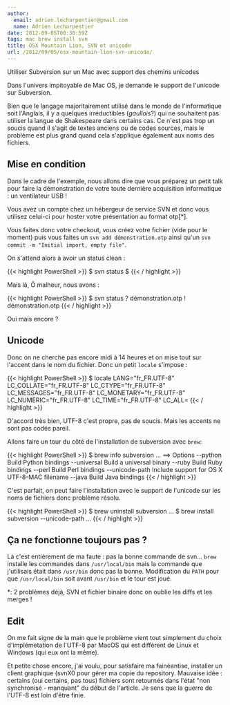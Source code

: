 ```yaml
---
author:
  email: adrien.lecharpentier@gmail.com
  name: Adrien Lecharpentier
date: 2012-09-05T00:30:59Z
tags: mac brew install svn
title: OSX Mountain Lion, SVN et unicode
url: /2012/09/05/osx-mountain-lion-svn-unicode/
---
```


Utiliser Subversion sur un Mac avec support des chemins unicodes

Dans l'univers impitoyable de Mac OS, je demande le support de l'unicode sur
Subversion.

Bien que le langage majoritairement utilisé dans le monde de l'informatique
soit l'Anglais, il y a quelques irréductibles (_gaullois_?) qui ne souhaitent
pas utiliser la langue de Shakespeare dans certains cas. Ce n'est pas trop un
soucis quand il s'agit de textes anciens ou de codes sources, mais le problème
est plus grand quand cela s'applique également aux noms des fichiers.

## Mise en condition
Dans le cadre de l'exemple, nous allons dire que vous préparez un petit talk
pour faire la démonstration de votre toute dernière acquisition informatique :
un ventilateur USB !

Vous avez un compte chez un hébergeur de service SVN et donc vous utilisez
celui-ci pour hoster votre présentation au format otp[*].

Vous faites donc votre checkout, vous créez votre fichier (vide pour le
moment) puis vous faites un `svn add démonstration.otp` ainsi qu'un `svn
commit -m "Initial import, empty file"`.

On s'attend alors à avoir un status clean :

{{< highlight PowerShell >}}
$ svn status
$
{{< / highlight >}}

Mais là, Ô malheur, nous avons :

{{< highlight PowerShell >}}
$ svn status
? démonstration.otp
! démonstration.otp
{{< / highlight >}}

Oui mais encore ?

## Unicode
Donc on ne cherche pas encore midi à 14 heures et on mise tout sur l'accent
dans le nom du fichier. Donc un petit `locale` s'impose :

{{< highlight PowerShell >}}
$ locale
LANG="fr_FR.UTF-8"
LC_COLLATE="fr_FR.UTF-8"
LC_CTYPE="fr_FR.UTF-8"
LC_MESSAGES="fr_FR.UTF-8"
LC_MONETARY="fr_FR.UTF-8"
LC_NUMERIC="fr_FR.UTF-8"
LC_TIME="fr_FR.UTF-8"
LC_ALL=
{{< / highlight >}}

D'accord très bien, UTF-8 c'est propre, pas de soucis. Mais les accents ne sont
pas codés pareil.

Allons faire un tour du côté de l'installation de subversion avec `brew`:

{{< highlight PowerShell >}}
$ brew info subversion
…
==> Options
--python
	Build Python bindings
--universal
	Build a universal binary
--ruby
	Build Ruby bindings
--perl
	Build Perl bindings
--unicode-path
	Include support for OS X UTF-8-MAC filename
--java
	Build Java bindings
{{< / highlight >}}

C'est parfait, on peut faire l'installation avec le support de l'unicode sur les
noms de fichiers donc problème résolu.

{{< highlight PowerShell >}}
$ brew uninstall subversion
…
$ brew install subversion --unicode-path
…
{{< / highlight >}}

## Ça ne fonctionne toujours pas ?
Là c'est entièrement de ma faute : pas la bonne commande de svn... `brew`
installe les commandes dans `/usr/local/bin` mais la commande que j'utilisais
était dans `/usr/bin` donc pas la bonne. Modification du `PATH` pour que
`/usr/local/bin` soit avant `/usr/bin` et le tour est joué.

*: 2 problèmes déjà, SVN et fichier binaire donc on oublie les diffs et les
merges !

## Edit
On me fait signe de la main que le problème vient tout simplement du choix
d'implémetation de l'UTF-8 par MacOS qui est différent de Linux et Windows (qui
eux ont la même).

Et petite chose encore, j'ai voulu, pour satisfaire ma fainéantise, installer
un client graphique (svnX0 pour gérer ma copie du repository. Mauvaise idée :
certains (oui certains, pas tous) fichiers sont retournés dans l'état "non
synchronisé - manquant" du début de l'article. Je sens que la guerre de l'UTF-8
est loin d'être finie.
